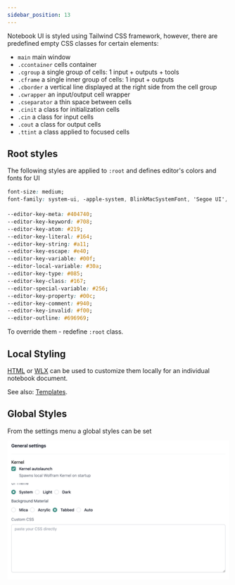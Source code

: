 ```yaml
---
sidebar_position: 13
---
```



Notebook UI is styled using Tailwind CSS framework, however, there are predefined empty CSS classes for certain elements:

- `main` main window  
- `.ccontainer` cells container  
- `.cgroup` a single group of cells: 1 input + outputs + tools  
- `.cframe` a single inner group of cells: 1 input + outputs  
- `.cborder` a vertical line displayed at the right side from the cell group  
- `.cwrapper` an input/output cell wrapper  
- `.cseparator` a thin space between cells  
- `.cinit` a class for initialization cells  
- `.cin` a class for input cells  
- `.cout` a class for output cells
- `.ttint` a class applied to focused cells

## Root styles
The following styles are applied to `:root` and defines editor's colors and fonts for UI

```css
font-size: medium;
font-family: system-ui, -apple-system, BlinkMacSystemFont, 'Segoe UI', Roboto, Oxygen, Ubuntu, Cantarell, 'Open Sans', 'Helvetica Neue', sans-serif;

--editor-key-meta: #404740;
--editor-key-keyword: #708;
--editor-key-atom: #219;
--editor-key-literal: #164;
--editor-key-string: #a11;
--editor-key-escape: #e40;
--editor-key-variable: #00f;
--editor-local-variable: #30a;
--editor-key-type: #085;
--editor-key-class: #167;
--editor-special-variable: #256;
--editor-key-property: #00c;
--editor-key-comment: #940;
--editor-key-invalid: #f00;
--editor-outline: #696969;
```

To override them - redefine `:root` class.

## Local Styling
[HTML](frontend/Cell%20types/HTML.md) or [WLX](frontend/Cell%20types/WLX.md) can be used to customize them locally for an individual notebook document.

See also: [Templates](frontend/Advanced/Command%20palette/Templates.md).

## Global Styles
From the settings menu a global styles can be set

![](./../../Screenshot%202025-05-29%20at%2008.32.01.png)